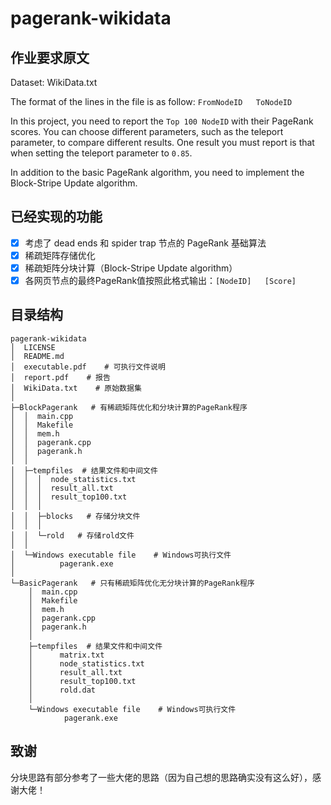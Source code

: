 # pagerank-wikidata
## 作业要求原文

Dataset: WikiData.txt

The format of the lines in the file is as follow:  `FromNodeID   ToNodeID`

In this project, you need to report the `Top 100 NodeID` with their PageRank scores. You can choose different parameters, such as the teleport parameter, to compare different results. One result you must report is that when setting the teleport parameter to `0.85`.

In addition to the basic PageRank algorithm, you need to implement the Block-Stripe Update algorithm.

## 已经实现的功能

- [x] 考虑了 dead ends 和 spider trap 节点的 PageRank 基础算法
- [x] 稀疏矩阵存储优化
- [x] 稀疏矩阵分块计算（Block-Stripe Update algorithm）
- [x] 各网页节点的最终PageRank值按照此格式输出：`[NodeID]   [Score]`

## 目录结构

```
pagerank-wikidata
│  LICENSE
│  README.md
│  executable.pdf    # 可执行文件说明
│  report.pdf    # 报告
│  WikiData.txt    # 原始数据集
│
├─BlockPagerank   # 有稀疏矩阵优化和分块计算的PageRank程序
│  │  main.cpp
│  │  Makefile
│  │  mem.h
│  │  pagerank.cpp
│  │  pagerank.h
│  │
│  ├─tempfiles  # 结果文件和中间文件
│  │  │  node_statistics.txt
│  │  │  result_all.txt
│  │  │  result_top100.txt
│  │  │
│  │  ├─blocks   # 存储分块文件
│  │  │
│  │  └─rold   # 存储rold文件
│  │
│  └─Windows executable file    # Windows可执行文件
│          pagerank.exe
│
└─BasicPagerank   # 只有稀疏矩阵优化无分块计算的PageRank程序
    │  main.cpp
    │  Makefile
    │  mem.h
    │  pagerank.cpp
    │  pagerank.h
    │
    ├─tempfiles  # 结果文件和中间文件
    │      matrix.txt
    │      node_statistics.txt
    │      result_all.txt
    │      result_top100.txt
    │      rold.dat
    │
    └─Windows executable file    # Windows可执行文件
            pagerank.exe
```

## 致谢

分块思路有部分参考了一些大佬的思路（因为自己想的思路确实没有这么好），感谢大佬！